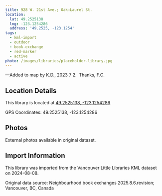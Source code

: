 ```yaml
---
title: 928 W. 21st Ave.; Oak—Laurel St.
location:
  lat: 49.2525138
  lng: -123.1254286
  address: '49.2525, -123.1254'
tags:
  - kml-import
  - outdoor
  - book-exchange
  - red-marker
  - active
photo: /images/libraries/placeholder-library.jpg
---
```

—Added to map by K.D., 2023 7 2.  Thanks, F.C.

## Location Details

This library is located at [49.2525138, -123.1254286](https://www.google.com/maps?q=49.2525138,-123.1254286).

GPS Coordinates: 49.2525138, -123.1254286

## Photos

External photos available in original dataset.

## Import Information

This library was imported from the Vancouver Little Libraries KML dataset on 2024-08-08.

Original data source: Neighbourhood book exchanges 2025.8.6.revision; Vancouver, BC, Canada

